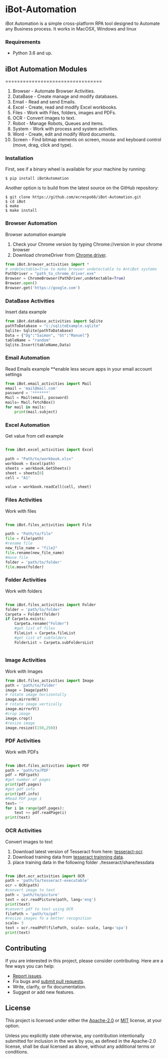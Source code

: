 # iBot-Automation
iBot Automation is a simple cross-platform RPA tool designed to Automate any Business process.
It works in MacOSX, Windows and linux

### Requirements
* Python 3.6 and up.


## iBot Automation Modules
=================================
01. Browser - Automate Browser Activities.
02. DataBase - Create manage and modify databases.
03. Email - Read and send Emails.
04. Excel - Create, read and modify Excel workbooks.
05. Files - Work with Files, folders, images and PDFs.
06. OCR - Convert images to text.
07. Robot -  Manage Robots, Queues and items.
08. System - Work with process and system activities.
09. Word - Create, edit and modify Word documents.
10. Screen - Find bitmap elements on screen, mouse and keyboard control (move, drag, click and type). 


### Installation

First, see if a binary wheel is available for your machine by running:

    $ pip install iBotAutomation

Another option is to build from the latest source on the GitHub repository:

    $ git clone https://github.com/ecrespo66/iBot-Automation.git
    $ cd iBot
    $ make
    $ make install


### Browser Automation
Browser automation example
1. Check your Chrome version by typing Chrome://version in your chrome browser
2. Download chromeDriver from [Chrome driver](https://chromedriver.chromium.org/downloads).

```python
from iBot.browser_activities import * 
# undetectable=True to make browser undetectable to AntiBot systems
PathDriver = "path_to_chrome_driver.exe"
Browser = ChromeBrowser(PathDriver,undetectable=True)
Browser.open()
Browser.get('https://google.com')
```

### DataBase Activities
Insert data example
```python
from iBot.dataBase_activities import Sqlite
pathToDatabase = "c:/sqliteExample.sqlite"
Sqlite= Sqlite(pathToDatabase) 
Data = {"Dg":"Saimon", "Gt":"Manuel"}
tableName = "random"
Sqlite.Insert(tableName,Data)
```

### Email Automation 
Read Emails example **enable less secure apps in your email account settings

```python
from iBot.email_activities import Mail
email = 'mail@mail.com'
password = '*******'
Mail = Mail(email, password)
mails= Mail.fetchBox()
for mail in mails:
    print(mail.subject)
```

### Excel Automation 
Get value from cell  example

```python

from iBot.excel_activities import Excel

path = "Path/to/workbook.xlsx"
workbook = Excel(path)
sheets = workbook.GetSheets()
sheet = sheets[0]
cell = "A1"

value = workbook.readCell(cell, sheet)

```

### Files Activities 
Work with files 

```python

from iBot.files_activities import File

path = "Path/to/file"
file = File(path)
#rename file
new_file_name = "file2"
file.rename(new_file_name)
#move file
folder = 'path/to/folder'
file.move(folder)

```


### Folder Activities 
Work with folders 

```python

from iBot.files_activities import Folder
folder = 'path/to/folder'
Carpeta = Folder(folder)
if Carpeta.exists:
    Carpeta.rename("Folder")
    #get list of files
    FileList = Carpeta.fileList
    #get list of subfolders
    FolderList = Carpeta.subFoldersList
    
```

### Image Activities 
Work with Images 

```python
from iBot.files_activities import Image
path = 'path/to/folder'
image = Image(path)
# rotate image horizontally
image.mirrorH()
# rotate image vertically
image.mirrorV()
#crop image
image.crop()
#resize image
image.resize((150,250))
```

### PDF Activities 
Work with PDFs 

```python

from iBot.files_activities import PDF
path = 'path/to/PDF'
pdf = PDF(path)
#get number of pages
print(pdf.pages)
#get pdf info
print(pdf.info)
#Read PDF page 1
text= ''
for i in range(pdf.pages):
    text += pdf.readPage(i) 
print(text)

```


### OCR Activities 
Convert images to text
1. Download latest version of Tesseract from here: [tesseract-ocr](https://github.com/tesseract-ocr/tessdoc/blob/master/Home.md).
2. Download training data from [tesseract trainning data](https://github.com/tesseract-ocr/tessdata).
3. place training data in the following folder ./tesseract/share/tessdata 

```python

from iBot.ocr_activities import OCR
path = 'path/to/tesseract-executable' 
ocr = OCR(path)
#convert image to text 
path = 'path/to/picture'
text = ocr.readPicture(path, lang='eng')
print(text)
#convert pdf to text using OCR
filePath = 'path/to/pdf'
#resize images fo a better recognition
scale= 3
text = ocr.readPdf(filePath, scale= scale, lang='spa')
print(text)

```


## Contributing
If you are interested in this project, please consider contributing. Here are a
few ways you can help:

- [Report issues](https://github.com/ecrespo66/iBot-Automation/issues).
- Fix bugs and [submit pull requests](https://github.com/ecrespo66/iBot-Automation/pulls).
- Write, clarify, or fix documentation.
- Suggest or add new features.

## License

This project is licensed under either the [Apache-2.0](LICENSE-APACHE) or
[MIT](LICENSE-MIT) license, at your option.

Unless you explicitly state otherwise, any contribution intentionally submitted
for inclusion in the work by you, as defined in the Apache-2.0 license, shall be
dual licensed as above, without any additional terms or conditions.


